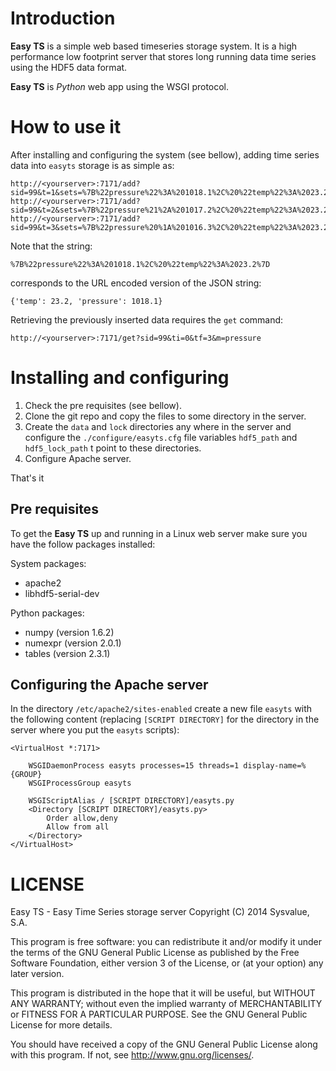 # Introduction

__Easy TS__ is a simple web based timeseries storage system. It is a high performance low footprint server that stores long running data time series using the HDF5 data format.

__Easy TS__ is _Python_ web app using the WSGI protocol.

# How to use it

After installing and configuring the system (see bellow), adding time series data into `easyts` storage is as simple as:

~~~
http://<yourserver>:7171/add?sid=99&t=1&sets=%7B%22pressure%22%3A%201018.1%2C%20%22temp%22%3A%2023.2%7D
http://<yourserver>:7171/add?sid=99&t=2&sets=%7B%22pressure%21%2A%201017.2%2C%20%22temp%22%3A%2023.2%7D
http://<yourserver>:7171/add?sid=99&t=3&sets=%7B%22pressure%20%1A%201016.3%2C%20%22temp%22%3A%2023.2%7D
~~~

Note that the string:

`%7B%22pressure%22%3A%201018.1%2C%20%22temp%22%3A%2023.2%7D`

corresponds to the URL encoded version of the JSON string:

`{'temp': 23.2, 'pressure': 1018.1}`

Retrieving the previously inserted data requires the `get` command:

~~~
http://<yourserver>:7171/get?sid=99&ti=0&tf=3&m=pressure
~~~


# Installing and configuring

1. Check the pre requisites (see bellow).
2. Clone the git repo and copy the files to some directory in the server.
3. Create the `data` and `lock` directories any where in the server and configure the `./configure/easyts.cfg` file variables `hdf5_path` and `hdf5_lock_path` t point to these directories.
4. Configure Apache server.

That's it

## Pre requisites

To get the __Easy TS__ up and running in a Linux web server make sure you have the follow packages installed:

System packages:

- apache2
- libhdf5-serial-dev

Python packages:

- numpy (version 1.6.2)
- numexpr (version 2.0.1)
- tables (version 2.3.1)

## Configuring the Apache server

In the directory `/etc/apache2/sites-enabled` create a new file `easyts` with the following content (replacing `[SCRIPT DIRECTORY]` for the directory in the server where you put the `easyts` scripts):

~~~
<VirtualHost *:7171>

    WSGIDaemonProcess easyts processes=15 threads=1 display-name=%{GROUP}
    WSGIProcessGroup easyts

    WSGIScriptAlias / [SCRIPT DIRECTORY]/easyts.py
    <Directory [SCRIPT DIRECTORY]/easyts.py>
        Order allow,deny
        Allow from all
    </Directory>
</VirtualHost>
~~~

# LICENSE

Easy TS - Easy Time Series storage server
Copyright (C) 2014  Sysvalue, S.A.

This program is free software: you can redistribute it and/or modify
it under the terms of the GNU General Public License as published by
the Free Software Foundation, either version 3 of the License, or
(at your option) any later version.

This program is distributed in the hope that it will be useful,
but WITHOUT ANY WARRANTY; without even the implied warranty of
MERCHANTABILITY or FITNESS FOR A PARTICULAR PURPOSE.  See the
GNU General Public License for more details.

You should have received a copy of the GNU General Public License
along with this program.  If not, see <http://www.gnu.org/licenses/>.
